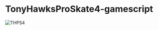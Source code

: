 # TonyHawksProSkate4-gamescript




![THPS4](https://user-images.githubusercontent.com/70990288/154580713-64b61f41-c231-4cf4-93c1-e9f0dd91a2b8.jpg)

